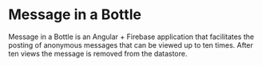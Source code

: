 # Message in a Bottle

Message in a Bottle is an Angular + Firebase application that facilitates the posting of anonymous messages that can be viewed up to ten times. After ten views the message is removed from the datastore.
